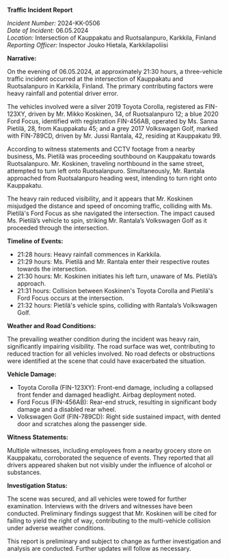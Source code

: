 **Traffic Incident Report**

*Incident Number:* 2024-KK-0506  
*Date of Incident:* 06.05.2024  
*Location:* Intersection of Kauppakatu and Ruotsalanpuro, Karkkila, Finland  
*Reporting Officer:* Inspector Jouko Hietala, Karkkilapoliisi  

**Narrative:**

On the evening of 06.05.2024, at approximately 21:30 hours, a three-vehicle traffic incident occurred at the intersection of Kauppakatu and Ruotsalanpuro in Karkkila, Finland. The primary contributing factors were heavy rainfall and potential driver error.

The vehicles involved were a silver 2019 Toyota Corolla, registered as FIN-123XY, driven by Mr. Mikko Koskinen, 34, of Ruotsalanpuro 12; a blue 2020 Ford Focus, identified with registration FIN-456AB, operated by Ms. Sanna Pietilä, 28, from Kauppakatu 45; and a grey 2017 Volkswagen Golf, marked with FIN-789CD, driven by Mr. Jussi Rantala, 42, residing at Kauppakatu 99.

According to witness statements and CCTV footage from a nearby business, Ms. Pietilä was proceeding southbound on Kauppakatu towards Ruotsalanpuro. Mr. Koskinen, traveling northbound in the same street, attempted to turn left onto Ruotsalanpuro. Simultaneously, Mr. Rantala approached from Ruotsalanpuro heading west, intending to turn right onto Kauppakatu.

The heavy rain reduced visibility, and it appears that Mr. Koskinen misjudged the distance and speed of oncoming traffic, colliding with Ms. Pietilä's Ford Focus as she navigated the intersection. The impact caused Ms. Pietilä’s vehicle to spin, striking Mr. Rantala’s Volkswagen Golf as it proceeded through the intersection.

**Timeline of Events:**

- 21:28 hours: Heavy rainfall commences in Karkkila.
- 21:29 hours: Ms. Pietilä and Mr. Rantala enter their respective routes towards the intersection.
- 21:30 hours: Mr. Koskinen initiates his left turn, unaware of Ms. Pietilä’s approach.
- 21:31 hours: Collision between Koskinen's Toyota Corolla and Pietilä's Ford Focus occurs at the intersection.
- 21:32 hours: Pietilä's vehicle spins, colliding with Rantala’s Volkswagen Golf.

**Weather and Road Conditions:**

The prevailing weather condition during the incident was heavy rain, significantly impairing visibility. The road surface was wet, contributing to reduced traction for all vehicles involved. No road defects or obstructions were identified at the scene that could have exacerbated the situation.

**Vehicle Damage:**

- Toyota Corolla (FIN-123XY): Front-end damage, including a collapsed front fender and damaged headlight. Airbag deployment noted.
- Ford Focus (FIN-456AB): Rear-end struck, resulting in significant body damage and a disabled rear wheel.
- Volkswagen Golf (FIN-789CD): Right side sustained impact, with dented door and scratches along the passenger side.

**Witness Statements:**

Multiple witnesses, including employees from a nearby grocery store on Kauppakatu, corroborated the sequence of events. They reported that all drivers appeared shaken but not visibly under the influence of alcohol or substances.

**Investigation Status:**

The scene was secured, and all vehicles were towed for further examination. Interviews with the drivers and witnesses have been conducted. Preliminary findings suggest that Mr. Koskinen will be cited for failing to yield the right of way, contributing to the multi-vehicle collision under adverse weather conditions.

This report is preliminary and subject to change as further investigation and analysis are conducted. Further updates will follow as necessary.